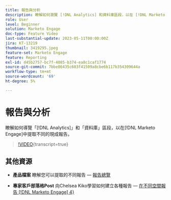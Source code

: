 ```yaml
---
title: 報告與分析
description: 瞭解如何瀏覽 [!DNL Analytics] 和資料庫區段，以在 [!DNL Marketo Engage]中提取不同的現成報告。
role: User
level: Beginner
solution: Marketo Engage
doc-type: Feature Video
last-substantial-update: 2023-05-11T00:00:00Z
jira: KT-13219
thumbnail: 3419295.jpeg
feature-set: Marketo Engage
feature: Reporting
exl-id: d45b2757-bc7f-4085-b374-ea8c1caf1774
source-git-commit: 7bbe86435c683f41509a8cbe6b117b354309644a
workflow-type: tm+mt
source-wordcount: '69'
ht-degree: 5%

---
```


# 報告與分析

瞭解如何導覽「[!DNL Analytics]」和「資料庫」區段，以在[!DNL Marketo Engage]中提取不同的現成報告。

>[!VIDEO](https://video.tv.adobe.com/v/3419295/?learn=on){transcript=true}

## 其他資源

* **產品檔案**
瞭解您可以提取的不同報告 — [報告總覽](https://experienceleague.adobe.com/docs/marketo/using/product-docs/reporting/reporting-overview.html?lang=en&amp;sdid=M7K4SLTS&amp;mv=email&amp;mv2=instreml)

* **專家客戶部落格Post**
向Chelsea Kiko學習如何建立各種報告 — [在不同空間報告 [!DNL Marketo Engage] 4}](https://nation.marketo.com/t5/product-blogs/how-marketo-champion-chelsea-kiko-reports-in-various-marketo/ba-p/242627)

